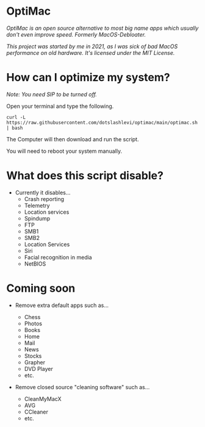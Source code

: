 # OptiMac
*OptiMac is an open source alternative to most big name apps which usually don't even improve speed. Formerly MacOS-Debloater.*

*This project was started by me in 2021, as I was sick of bad MacOS performance on old hardware. It's licensed under the MIT License.*

# How can I optimize my system?
*Note: You need SIP to be turned off.*

Open your terminal and type the following.

```
curl -L https://raw.githubusercontent.com/dotslashlevi/optimac/main/optimac.sh | bash
```
The Computer will then download and run the script.

You will need to reboot your system manually.

# What does this script disable?
- Currently it disables...
  - Crash reporting
  - Telemetry
  - Location services
  - Spindump
  - FTP
  - SMB1
  - SMB2
  - Location Services
  - Siri
  - Facial recognition in media
  - NetBIOS

# Coming soon
- Remove extra default apps such as...
  - Chess
  - Photos 
  - Books
  - Home
  - Mail
  - News
  - Stocks
  - Grapher
  - DVD Player
  - etc.

- Remove closed source "cleaning software" such as...
  - CleanMyMacX
  - AVG
  - CCleaner
  - etc.
